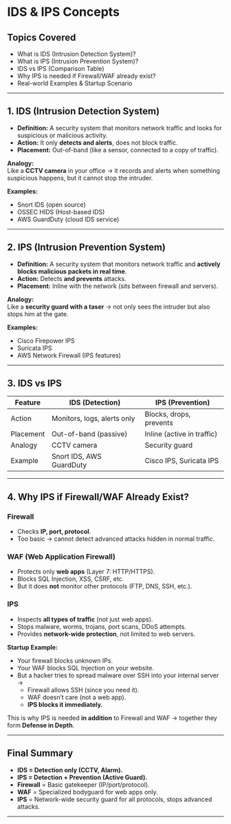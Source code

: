 #  IDS & IPS Concepts

##  Topics Covered
- What is IDS (Intrusion Detection System)?  
- What is IPS (Intrusion Prevention System)?  
- IDS vs IPS (Comparison Table)  
- Why IPS is needed if Firewall/WAF already exist?  
- Real-world Examples & Startup Scenario  

---

## 1. IDS (Intrusion Detection System)
- **Definition:** A security system that monitors network traffic and looks for suspicious or malicious activity.  
- **Action:** It only **detects and alerts**, does not block traffic.  
- **Placement:** Out-of-band (like a sensor, connected to a copy of traffic).  

**Analogy:**  
Like a **CCTV camera** in your office → it records and alerts when something suspicious happens, but it cannot stop the intruder.  

**Examples:**  
- Snort IDS (open source)  
- OSSEC HIDS (Host-based IDS)  
- AWS GuardDuty (cloud IDS service)  

---

## 2. IPS (Intrusion Prevention System)
- **Definition:** A security system that monitors network traffic and **actively blocks malicious packets in real time**.  
- **Action:** Detects **and prevents** attacks.  
- **Placement:** Inline with the network (sits between firewall and servers).  

**Analogy:**  
Like a **security guard with a taser** → not only sees the intruder but also stops him at the gate.  

**Examples:**  
- Cisco Firepower IPS  
- Suricata IPS  
- AWS Network Firewall (IPS features)  

---

## 3. IDS vs IPS

| Feature   | IDS (Detection)             | IPS (Prevention)          |
|-----------|-----------------------------|----------------------------|
| Action    | Monitors, logs, alerts only | Blocks, drops, prevents    |
| Placement | Out-of-band (passive)       | Inline (active in traffic) |
| Analogy   | CCTV camera                 | Security guard             |
| Example   | Snort IDS, AWS GuardDuty    | Cisco IPS, Suricata IPS    |

---

## 4. Why IPS if Firewall/WAF Already Exist?

###  Firewall
- Checks **IP, port, protocol**.  
- Too basic → cannot detect advanced attacks hidden in normal traffic.  

###  WAF (Web Application Firewall)
- Protects only **web apps** (Layer 7: HTTP/HTTPS).  
- Blocks SQL Injection, XSS, CSRF, etc.  
- But it does **not** monitor other protocols (FTP, DNS, SSH, etc.).  

###  IPS
- Inspects **all types of traffic** (not just web apps).  
- Stops malware, worms, trojans, port scans, DDoS attempts.  
- Provides **network-wide protection**, not limited to web servers.  

**Startup Example:**  
- Your firewall blocks unknown IPs.  
- Your WAF blocks SQL Injection on your website.  
- But a hacker tries to spread malware over SSH into your internal server →  
  - Firewall allows SSH (since you need it).  
  - WAF doesn’t care (not a web app).  
  - **IPS blocks it immediately.**  

 This is why IPS is needed **in addition** to Firewall and WAF → together they form **Defense in Depth**.  

---

##  Final Summary
- **IDS = Detection only (CCTV, Alarm).**  
- **IPS = Detection + Prevention (Active Guard).**  
- **Firewall** = Basic gatekeeper (IP/port/protocol).  
- **WAF** = Specialized bodyguard for web apps only.  
- **IPS** = Network-wide security guard for all protocols, stops advanced attacks.  

---
